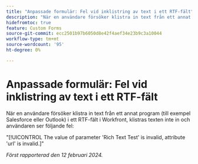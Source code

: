 ```yaml
---
title: "Anpassade formulär: Fel vid inklistring av text i ett RTF-fält"
description: "När en användare försöker klistra in text från ett annat program (till exempel Salesforce eller Outlook) i ett RTF-fält i Workfront klistras texten inte in och användaren ser ett fel."
hidefromtoc: true
feature: Custom Forms
source-git-commit: ecc2501b97b6050d8e42f4aef34e23b9c3a10044
workflow-type: tm+mt
source-wordcount: '95'
ht-degree: 0%

---
```



# Anpassade formulär: Fel vid inklistring av text i ett RTF-fält

När en användare försöker klistra in text från ett annat program (till exempel Salesforce eller Outlook) i ett RTF-fält i Workfront, klistras texten inte in och användaren ser följande fel:

&quot;[!UICONTROL The value of parameter 'Rich Text Test' is invalid, attribute 'url' is invalid.]&quot;

_Först rapporterad den 12 februari 2024._
